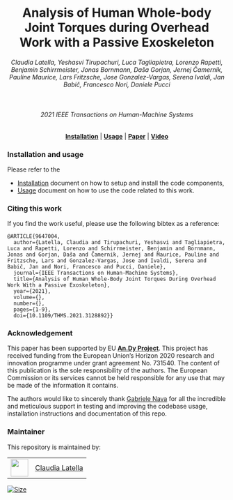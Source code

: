 <h1 align="center">
Analysis of Human Whole-body Joint Torques during Overhead Work with a Passive Exoskeleton
</h1>

<div align="center">
<h6> 
Claudia Latella, Yeshasvi Tirupachuri, Luca Tagliapietra, Lorenzo Rapetti, Benjamin Schirrmeister, Jonas Bornmann, Daša Gorjan,
Jernej Čamernik, Pauline Maurice, Lars Fritzsche, Jose Gonzalez-Vargas, Serena Ivaldi, Jan Babič, Francesco Nori, Daniele Pucci </h6> 
</div>


<p align="center"><img src="https://user-images.githubusercontent.com/10923418/151552325-e2c00862-9d57-4966-bcec-e5e60bdbc4e3.png" alt=""/></p>

<div align="center">
 <h6>  2021 IEEE Transactions on Human-Machine Systems </h6> 
<!--  <h6> DOI: <a href="https://ieeexplore.ieee.org/abstract/document/9647004" target="_top">10.1109/THMS.2021.3128892</a> </h6>-->
</div>

<div align="center">
<a href="https://github.com/ami-iit/paper_latella_2021_thms_overhead-exoskeleton-torque/blob/master/instructions/installation.md"><b>Installation</b></a> |
<a href="https://github.com/ami-iit/paper_latella_2021_thms_overhead-exoskeleton-torque/blob/master/instructions/usage.md"><b>Usage</b></a> |
<a href="https://ieeexplore.ieee.org/abstract/document/9647004"><b>Paper</b></a> |
<a href="https://youtu.be/bIwBw2ztFdU"><b>Video</b></a>
</div>

### Installation and usage
Please refer to the

- [Installation](https://github.com/ami-iit/paper_latella_2021_thms_overhead-exoskeleton-torque/blob/master/instructions/installation.md) document on how to setup and install the code components,
- [Usage](https://github.com/ami-iit/paper_latella_2021_thms_overhead-exoskeleton-torque/blob/master/instructions/usage.md) document on how to use the code related to this work.

### Citing this work

If you find the work useful, please use the following bibtex as a reference:

```
@ARTICLE{9647004,
  author={Latella, Claudia and Tirupachuri, Yeshasvi and Tagliapietra, Luca and Rapetti, Lorenzo and Schirrmeister, Benjamin and Bornmann, Jonas and Gorjan, Daša and Čamernik, Jernej and Maurice, Pauline and Fritzsche, Lars and Gonzalez-Vargas, Jose and Ivaldi, Serena and Babič, Jan and Nori, Francesco and Pucci, Daniele},
  journal={IEEE Transactions on Human-Machine Systems}, 
  title={Analysis of Human Whole-Body Joint Torques During Overhead Work With a Passive Exoskeleton}, 
  year={2021},
  volume={},
  number={},
  pages={1-9},
  doi={10.1109/THMS.2021.3128892}}
```

### Acknowledgement

This paper has been supported by EU <a href="https://andy-project.eu"><b>An.Dy Project</b></a>. This project has received funding from the European Union’s Horizon 2020 research and innovation programme under grant agreement No. 731540.  The content of this publication is the sole responsibility of the authors.  The European Commission or its services cannot be held responsible for any use that may be made of the information it contains.

The authors would like to sincerely thank [Gabriele Nava](https://github.com/GabrieleNava) for all the incredible and meticulous support in testing and improving the codebase usage, installation instructions and documentation of this repo.


### Maintainer

This repository is maintained by:

| | |
|:---:|:---:|
| [<img src="https://user-images.githubusercontent.com/10923418/111134395-dff85e80-857b-11eb-9d47-2f598e8792d7.png" width="40">](https://github.com/claudia-lat) | [Claudia Latella](https://github.com/claudia-lat) |

<p align="left">
   <a href="https://github.com/ami-iit/paper_latella_2021_thms_overhead-exoskeleton-torque/blob/master/LICENSE"><img src="https://img.shields.io/github/license/ami-iit/paper_latella_2021_thms_overhead-exoskeleton-torque" alt="Size" class="center"/></a>
